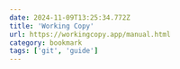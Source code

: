 ```yaml
---
date: 2024-11-09T13:25:34.772Z
title: 'Working Copy'
url: https://workingcopy.app/manual.html
category: bookmark
tags: ['git', 'guide']
---
```

